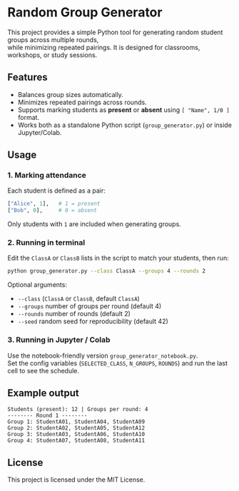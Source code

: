 # Random Group Generator

This project provides a simple Python tool for generating random student groups across multiple rounds,  
while minimizing repeated pairings. It is designed for classrooms, workshops, or study sessions.

## Features
- Balances group sizes automatically.  
- Minimizes repeated pairings across rounds.  
- Supports marking students as **present** or **absent** using `[ "Name", 1/0 ]` format.  
- Works both as a standalone Python script (`group_generator.py`) or inside Jupyter/Colab.  

## Usage

### 1. Marking attendance
Each student is defined as a pair:
```python
["Alice", 1],   # 1 = present
["Bob", 0],     # 0 = absent
```
Only students with `1` are included when generating groups.

### 2. Running in terminal
Edit the `ClassA` or `ClassB` lists in the script to match your students, then run:

```bash
python group_generator.py --class ClassA --groups 4 --rounds 2
```

Optional arguments:
- `--class` (`ClassA` or `ClassB`, default `ClassA`)
- `--groups` number of groups per round (default 4)
- `--rounds` number of rounds (default 2)
- `--seed` random seed for reproducibility (default 42)

### 3. Running in Jupyter / Colab
Use the notebook-friendly version `group_generator_notebook.py`.  
Set the config variables (`SELECTED_CLASS`, `N_GROUPS`, `ROUNDS`) and run the last cell to see the schedule.

## Example output
```
Students (present): 12 | Groups per round: 4
-------- Round 1 --------
Group 1: StudentA01, StudentA04, StudentA09
Group 2: StudentA02, StudentA05, StudentA12
Group 3: StudentA03, StudentA06, StudentA10
Group 4: StudentA07, StudentA08, StudentA11
```

## License
This project is licensed under the MIT License.
